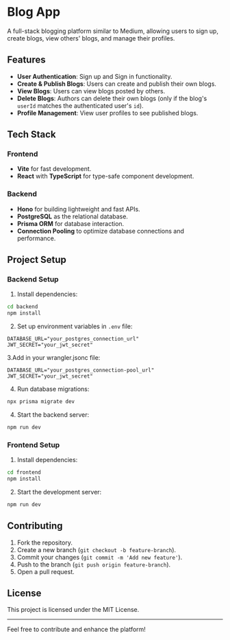 # Blog App

A full-stack blogging platform similar to Medium, allowing users to sign up, create blogs, view others' blogs, and manage their profiles.

## Features

- **User Authentication**: Sign up and Sign in functionality.
- **Create & Publish Blogs**: Users can create and publish their own blogs.
- **View Blogs**: Users can view blogs posted by others.
- **Delete Blogs**: Authors can delete their own blogs (only if the blog's `userId` matches the authenticated user's `id`).
- **Profile Management**: View user profiles to see published blogs.

## Tech Stack

### Frontend

- **Vite** for fast development.
- **React** with **TypeScript** for type-safe component development.

### Backend

- **Hono** for building lightweight and fast APIs.
- **PostgreSQL** as the relational database.
- **Prisma ORM** for database interaction.
- **Connection Pooling** to optimize database connections and performance.

## Project Setup

### Backend Setup

1. Install dependencies:

```bash
cd backend
npm install
```

2. Set up environment variables in `.env` file:

```plaintext
DATABASE_URL="your_postgres_connection_url"
JWT_SECRET="your_jwt_secret"
```

3.Add in your wrangler.jsonc file:
```plaintext
DATABASE_URL="your_postgres_connection-pool_url"
JWT_SECRET="your_jwt_secret"
```

4. Run database migrations:

```bash
npx prisma migrate dev
```

4. Start the backend server:

```bash
npm run dev
```

### Frontend Setup

1. Install dependencies:

```bash
cd frontend
npm install
```

2. Start the development server:

```bash
npm run dev
```



## Contributing

1. Fork the repository.
2. Create a new branch (`git checkout -b feature-branch`).
3. Commit your changes (`git commit -m 'Add new feature'`).
4. Push to the branch (`git push origin feature-branch`).
5. Open a pull request.

## License

This project is licensed under the MIT License.

---

Feel free to contribute and enhance the platform!

